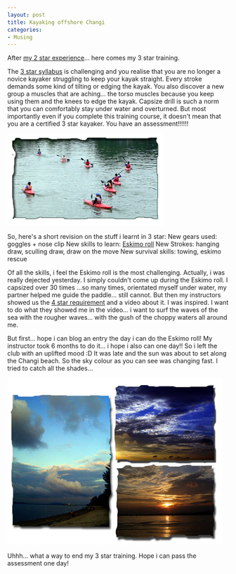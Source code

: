 ```yaml
---
layout: post
title: Kayaking offshore Changi
categories:
- Musing
---
```


After [my 2 star experience](/mixed-adventure)... here comes my 3 star training.

The [3 star syllabus](http://www.scf.org.sg/Awards/Personal3.html) is challenging and you realise that you are no longer a novice kayaker struggling to keep your kayak straight. Every stroke demands some kind of tilting or edging the kayak. You also discover a new group a muscles that are aching... the torso muscles because you keep using them and the knees to edge the kayak. Capsize drill is such a norm that you can comfortably stay under water and overturned. But most importantly even if you complete this training course, it doesn't mean that you are a certified 3 star kayaker. You have an assessment!!!!!!

![](/img/ka.jpg)

So, here's a short revision on the stuff i learnt in 3 star: New gears used: goggles + nose clip New skills to learn: [Eskimo roll](http://gorp.away.com/gorp/publishers/menasha/pad_bomb.htm) New Strokes: hanging draw, sculling draw, draw on the move New survival skills: towing, eskimo rescue

Of all the skills, i feel the Eskimo roll is the most challenging. Actually, i was really dejected yesterday. I simply couldn't come up during the Eskimo roll. I capsized over 30 times ...so many times, orientated myself under water, my partner helped me guide the paddle... still cannot. But then my instructors showed us the [4 star requirement](http://www.scf.org.sg/Awards/Personal4S.html) and a video about it. I was inspired. I want to do what they showed me in the video... i want to surf the waves of the sea with the rougher waves... with the gush of the choppy waters all around me.

But first... hope i can blog an entry the day i can do the Eskimo roll! My instructor took 6 months to do it... i hope i also can one day!! So i left the club with an uplifted mood :D It was late and the sun was about to set along the Changi beach. So the sky colour as you can see was changing fast. I tried to catch all the shades...

![](/img/skies.jpg)

Uhhh... what a way to end my 3 star training. Hope i can pass the assessment one day!
